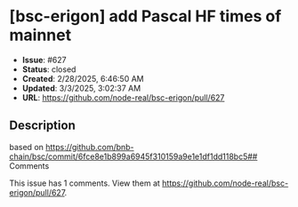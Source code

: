 # [bsc-erigon] add Pascal HF times of mainnet

- **Issue**: #627
- **Status**: closed
- **Created**: 2/28/2025, 6:46:50 AM
- **Updated**: 3/3/2025, 3:02:37 AM
- **URL**: https://github.com/node-real/bsc-erigon/pull/627

## Description

based on https://github.com/bnb-chain/bsc/commit/6fce8e1b899a6945f310159a9e1e1df1dd118bc5## Comments

This issue has 1 comments. View them at https://github.com/node-real/bsc-erigon/pull/627.

